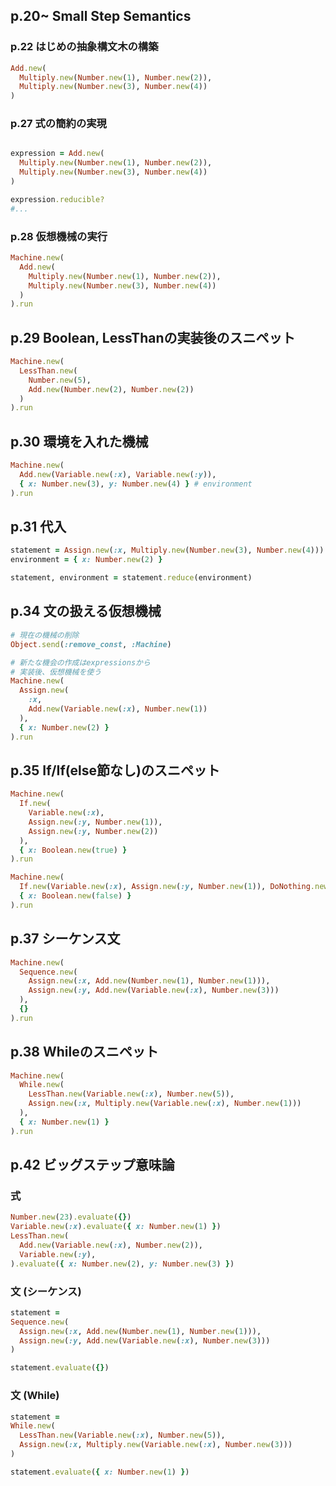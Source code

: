 ## p.20~ Small Step Semantics

### p.22 はじめの抽象構文木の構築

```Ruby
Add.new(
  Multiply.new(Number.new(1), Number.new(2)),
  Multiply.new(Number.new(3), Number.new(4))
)
```

### p.27 式の簡約の実現

```Ruby

expression = Add.new(
  Multiply.new(Number.new(1), Number.new(2)),
  Multiply.new(Number.new(3), Number.new(4))
)

expression.reducible?
#...

```


### p.28 仮想機械の実行

```Ruby
Machine.new(
  Add.new(
    Multiply.new(Number.new(1), Number.new(2)),
    Multiply.new(Number.new(3), Number.new(4))
  )
).run
```


## p.29 Boolean, LessThanの実装後のスニペット

```Ruby
Machine.new(
  LessThan.new(
    Number.new(5),
    Add.new(Number.new(2), Number.new(2))
  )
).run
```

## p.30 環境を入れた機械

```Ruby
Machine.new(
  Add.new(Variable.new(:x), Variable.new(:y)),
  { x: Number.new(3), y: Number.new(4) } # environment
).run
```

## p.31 代入

```ruby
statement = Assign.new(:x, Multiply.new(Number.new(3), Number.new(4)))
environment = { x: Number.new(2) }

statement, environment = statement.reduce(environment)
```

## p.34 文の扱える仮想機械

```ruby
# 現在の機械の削除
Object.send(:remove_const, :Machine)

# 新たな機会の作成はexpressionsから
# 実装後、仮想機械を使う
Machine.new(
  Assign.new(
    :x,
    Add.new(Variable.new(:x), Number.new(1))
  ),
  { x: Number.new(2) }
).run
```

## p.35 If/If(else節なし)のスニペット

```ruby
Machine.new(
  If.new(
    Variable.new(:x),
    Assign.new(:y, Number.new(1)),
    Assign.new(:y, Number.new(2))
  ),
  { x: Boolean.new(true) }
).run
```

```ruby
Machine.new(
  If.new(Variable.new(:x), Assign.new(:y, Number.new(1)), DoNothing.new),
  { x: Boolean.new(false) }
).run
```

## p.37 シーケンス文

```ruby
Machine.new(
  Sequence.new(
    Assign.new(:x, Add.new(Number.new(1), Number.new(1))),
    Assign.new(:y, Add.new(Variable.new(:x), Number.new(3)))
  ),
  {}
).run
```

## p.38 Whileのスニペット

```ruby
Machine.new(
  While.new(
    LessThan.new(Variable.new(:x), Number.new(5)),
    Assign.new(:x, Multiply.new(Variable.new(:x), Number.new(1)))
  ),
  { x: Number.new(1) }
).run
```

## p.42 ビッグステップ意味論

### 式

```ruby
Number.new(23).evaluate({})
Variable.new(:x).evaluate({ x: Number.new(1) })
LessThan.new(
  Add.new(Variable.new(:x), Number.new(2)),
  Variable.new(:y),
).evaluate({ x: Number.new(2), y: Number.new(3) })
```

### 文 (シーケンス)

```ruby
statement =
Sequence.new(
  Assign.new(:x, Add.new(Number.new(1), Number.new(1))),
  Assign.new(:y, Add.new(Variable.new(:x), Number.new(3)))
)

statement.evaluate({})
```

### 文 (While)

```ruby
statement =
While.new(
  LessThan.new(Variable.new(:x), Number.new(5)),
  Assign.new(:x, Multiply.new(Variable.new(:x), Number.new(3)))
)

statement.evaluate({ x: Number.new(1) })
```

